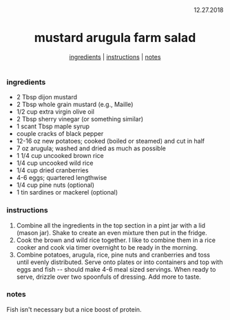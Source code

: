<p align="right">12.27.2018</p>

<h1 align="center">mustard arugula farm salad</h1>

<div align="center">
  <a href="#ingredients">ingredients</a> | 
  <a href="#instructions">instructions</a> | 
  <a href="#notes">notes</a>
</div>
<br>

### ingredients
- 2 Tbsp dijon mustard
- 2 Tbsp whole grain mustard (e.g., Maille)
- 1/2 cup extra virgin olive oil
- 2 Tbsp sherry vinegar (or something similar)
- 1 scant Tbsp maple syrup
- couple cracks of black pepper
- 12-16 oz new potatoes; cooked (boiled or steamed) and cut in half
- 7 oz arugula; washed and dried as much as possible
- 1 1/4 cup uncooked brown rice
- 1/4 cup uncooked wild rice
- 1/4 cup dried cranberries
- 4-6 eggs; quartered lengthwise
- 1/4 cup pine nuts (optional)
- 1 tin sardines or mackerel (optional)

### instructions
1. Combine all the ingredients in the top section in a pint jar with a lid (mason jar).  Shake to create an even mixture then put in the fridge. 
1. Cook the brown and wild rice together.  I like to combine them in a rice cooker and cook via timer overnight to be ready in the morning.
1. Combine potatoes, arugula, rice, pine nuts and cranberries and toss until evenly distributed.  Serve onto plates or into containers
and top with eggs and fish -- should make 4-6 meal sized servings.  When ready to serve, drizzle over two spoonfuls of dressing.  Add more to taste.

### notes
Fish isn't necessary but a nice boost of protein.
